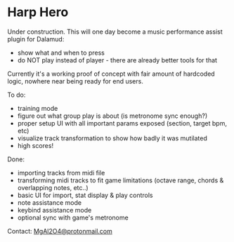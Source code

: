 # Harp Hero

Under construction. This will one day become a music performance assist plugin for Dalamud:
* show what and when to press
* do NOT play instead of player - there are already better tools for that

Currently it's a working proof of concept with fair amount of hardcoded logic, nowhere near being ready for end users.  

To do:
* training mode
* figure out what group play is about (is metronome sync enough?)
* proper setup UI with all important params exposed (section, target bpm, etc)
* visualize track transformation to show how badly it was mutilated
* high scores!

Done:
* importing tracks from midi file
* transforming midi tracks to fit game limitations (octave range, chords & overlapping notes, etc..)
* basic UI for import, stat display & play controls
* note assistance mode
* keybind assistance mode
* optional sync with game's metronome

Contact: MgAl2O4@protonmail.com
